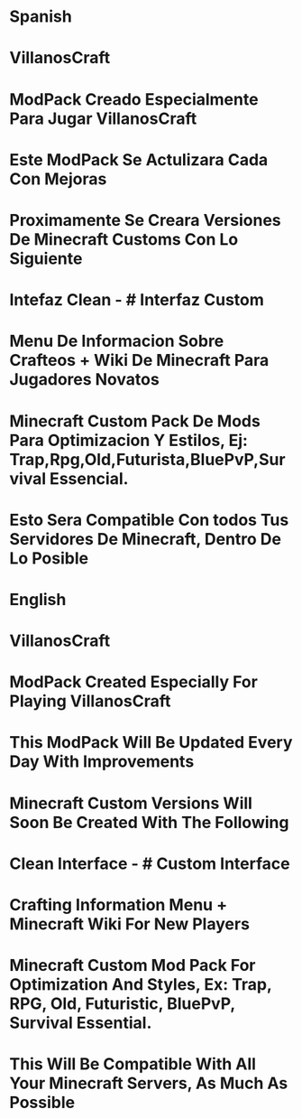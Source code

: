 # Spanish
# VillanosCraft
# ModPack Creado Especialmente Para Jugar VillanosCraft
# Este ModPack Se Actulizara Cada Con Mejoras
# Proximamente Se Creara Versiones De Minecraft Customs Con Lo Siguiente
# Intefaz Clean - # Interfaz Custom
# Menu De Informacion Sobre Crafteos + Wiki De Minecraft Para Jugadores Novatos  
# Minecraft Custom Pack De Mods Para Optimizacion Y Estilos, Ej: Trap,Rpg,Old,Futurista,BluePvP,Survival Essencial. 
# Esto Sera Compatible Con todos Tus Servidores De Minecraft, Dentro De Lo Posible

# English 
# VillanosCraft
# ModPack Created Especially For Playing VillanosCraft
# This ModPack Will Be Updated Every Day With Improvements
# Minecraft Custom Versions Will Soon Be Created With The Following
# Clean Interface - # Custom Interface
# Crafting Information Menu + Minecraft Wiki For New Players
# Minecraft Custom Mod Pack For Optimization And Styles, Ex: Trap, RPG, Old, Futuristic, BluePvP, Survival Essential.
# This Will Be Compatible With All Your Minecraft Servers, As Much As Possible
